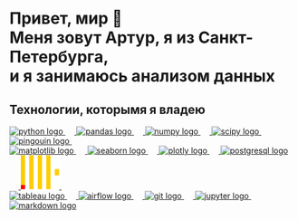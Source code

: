 Привет, мир 👋  
Меня зовут Артур, я из Санкт-Петербурга,  
и я занимаюсь анализом данных
========================================

Технологии, которымя я владею
-----------------------------
<div align="left">
  <a href="https://www.python.org"><img src="https://cdn.jsdelivr.net/gh/devicons/devicon/icons/python/python-original.svg" height="64" alt="python logo"  />
  <img width="16" />  
  <a href="https://pandas.pydata.org"><img src="https://cdn.jsdelivr.net/gh/devicons/devicon/icons/pandas/pandas-original.svg" height="64" alt="pandas logo"  />
  <img width="16" />
  <a href="https://numpy.org"><img src="https://cdn.jsdelivr.net/gh/devicons/devicon/icons/numpy/numpy-original.svg" height="64" alt="numpy logo"  />
  <img width="16" />
  <a href="https://scipy.org"><img src="https://scipy.org/images/logo.svg" height="64" alt="scipy logo"  />
  <img width="16" />
  <a href="https://pingouin-stats.org"><img src="https://pingouin-stats.org/build/html/_static/pingouin.png" height="64" alt="pingouin logo"  />
  <img width="16" />
<div align="left">
  <a href="https://matplotlib.org"><img src="https://upload.wikimedia.org/wikipedia/commons/0/01/Created_with_Matplotlib-logo.svg" height="60" alt="matplotlib logo"  />
  <img width="16" />
  <a href="https://seaborn.pydata.org"><img src="https://seaborn.pydata.org/_images/logo-mark-lightbg.svg" height="64" alt="seaborn logo"  />
  <img width="16" />
  <a href="https://plotly.com/python"><img src="https://www.vectorlogo.zone/logos/plot_ly/plot_ly-icon.svg" height="60" alt="plotly logo"  />
  <img width="16" />
  <a href="https://www.postgresql.org"><img src="https://upload.wikimedia.org/wikipedia/commons/2/29/Postgresql_elephant.svg" height="64" alt="postgresql logo"  />
  <img width="16" />
  <a href="https://clickhouse.com"><img src="https://raw.githubusercontent.com/ClickHouse/clickhouse-presentations/master/images/clickhouse-logomark.png" height="60" alt="clickhouse logo"  />
  <img width="16" />
<div align="left">
  <a href="https://www.tableau.com"><img src="https://cdn.worldvectorlogo.com/logos/tableau-software.svg" height="60" alt="tableau logo"  />
  <img width="16" />
  <a href="https://airflow.apache.org"><img src="https://icon.icepanel.io/Technology/svg/Apache-Airflow.svg" height="60" alt="airflow logo"  />
  <img width="16" />
  <a href="https://git-scm.com"><img src="https://cdn.jsdelivr.net/gh/devicons/devicon/icons/git/git-original.svg" height="64" alt="git logo"  />
  <img width="16" />
  <a href="https://jupyter.org"><img src="https://cdn.jsdelivr.net/gh/devicons/devicon/icons/jupyter/jupyter-original.svg" height="64" alt="jupyter logo"  />
  <img width="16" />
  <img src="https://cdn.jsdelivr.net/gh/devicons/devicon/icons/markdown/markdown-original.svg" height="60" alt="markdown logo"  />
</div>

<div align="left">

</div>




